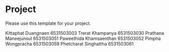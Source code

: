 Project
=============
Please use this template for your project.

Kittaphat  Duangnaen  6531503003
Trerat     Khampanya   6531503030
Prathana   Maneejunsul  6531503051
Paweethida  Khamsaenthan  6531503052
Pimpha      Wongpracha    6531503059
Phetcharat  Singhattha    6531503061
